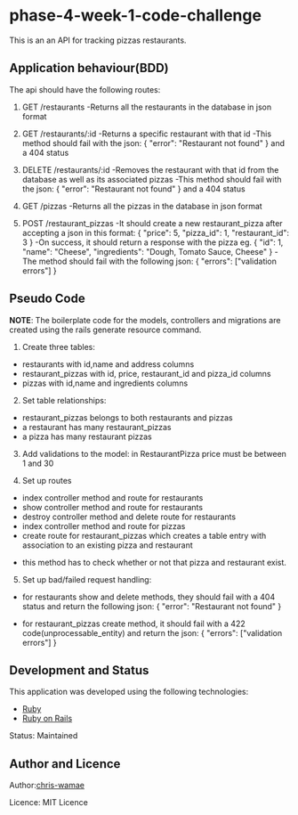 # phase-4-week-1-code-challenge
This is an an API for tracking pizzas restaurants.
## Application behaviour(BDD)
The api should have the following routes:
1. GET /restaurants
  -Returns all the restaurants in the database in json format
2. GET /restaurants/:id
-Returns a specific restaurant with that id
-This method should fail with the json:
{
  "error": "Restaurant not found"
} and a 404 status
3. DELETE /restaurants/:id
-Removes the restaurant with that id from the database as well as its associated pizzas
-This method should fail with the json:
{
  "error": "Restaurant not found"
} and a 404 status

4. GET /pizzas
  -Returns all the pizzas in the database in json format

5. POST /restaurant_pizzas
-It should create a new restaurant_pizza after accepting a json in this format:
{
  "price": 5,
  "pizza_id": 1,
  "restaurant_id": 3
} 
-On success, it should return a response with the pizza eg. 
{
  "id": 1,
  "name": "Cheese",
  "ingredients": "Dough, Tomato Sauce, Cheese"
}
-The method should fail with the following json: 
{
  "errors": ["validation errors"]
}

## Pseudo Code

**NOTE**: The boilerplate code for the models, controllers and migrations are created using the rails generate resource command.
<br>

1. Create three tables:
 - restaurants with id,name and address columns
 - restaurant_pizzas with id, price, restaurant_id and pizza_id columns
 - pizzas with id,name and ingredients columns

 2. Set table relationships:
 - restaurant_pizzas belongs to both restaurants 
 and pizzas
 - a restaurant has many restaurant_pizzas
 - a pizza has many restaurant pizzas

 3. Add validations to the model:
 in RestaurantPizza price must be between 1 and 30

 4. Set up routes
 - index controller method and route for restaurants
 - show controller method and route for restaurants
 - destroy controller method and delete route  for restaurants
 - index controller method and route for pizzas
 - create route for restaurant_pizzas which creates a table entry with association to an existing pizza and restaurant 
 * this method has to check whether or not that pizza and restaurant exist.
 
 5. Set up bad/failed request handling:
 - for restaurants show and delete methods, they should fail with a 404 status and return the following json:
 {
  "error": "Restaurant not found"
}

- for restaurant_pizzas create method, it should fail with a 422 code(unprocessable_entity) and return the json:
{
  "errors": ["validation errors"]
}
## Development and Status

This application was developed using the following technologies:
-  [Ruby](https://www.ruby-lang.org/en/)
-  [Ruby on Rails](https://rubyonrails.org/)

Status: Maintained

## Author and Licence

Author:[chris-wamae](https://github.com/chris-wamae)

Licence: MIT Licence


  
